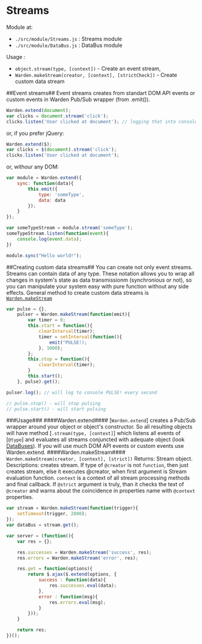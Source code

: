 Streams
=========

Module at: 
 - `./src/module/Streams.js` : Streams module
 - `./src/module/DataBus.js` : DataBus module

Usage : 
 - `object.stream(type, [context])` - Create an event stream,
 - `Warden.makeStream(creator, [context], [strictCheck])` - Create custom data stream


##Event streams##
Event streams creates from standart DOM API events or custom events in Warden Pub/Sub wrapper (from .emit()).  

```js
Warden.extend(document);
var clicks = document.stream('click');
clicks.listen('User clicked at document'); // logging that into console
```

or, if you prefer jQuery:

```js
Warden.extend($);
var clicks = $(document).stream('click');
clicks.listen('User clicked at document');
```

or, withour any DOM:

```js
var module = Warden.extend({
	sync: function(data){
		this.emit({
			type: 'someType',
			data: data
		});
	}
});

var someTypeStream = module.stream('someType');
someTypeStream.listen(function(event){
	console.log(event.data);
})

module.sync("Hello world!");
```

##Creating custom data streams##
You can create not only event streams. Streams can contain data of any type. These notation allows you to wrap all changes in system's state as data transmissionm (synchronious or not), so you can manipulate your system easy with pure function without any side effects. 
General method to create custom data streams is [`Warden.makeStream`](#Warden.makeStream)

```js
var pulse = {},
	pulser = Warden.makeStream(function(emit){
		var timer = 0;
		this.start = function(){
			clearInterval(timer);
			timer = setInterval(function(){
				emit("PULSE!); 
			}, 1000);
		};
		this.stop = function(){
			clearInterval(timer);
		}
		this.start();
	}, pulse).get();

pulser.log(); // will log to console PULSE! every second

// pulse.stop() - will stop pulsing
// pulse.start() - will start pulsing
```

###Usage###
####Warden.extend####
[`Warden.extend`] creates a Pub/Sub wrapper around your object or object's constructor. So all resulting objects will have method [`.stream(type, [context]`] which listens all events of [`@type`] and evaluates all streams conjuncted with adequate object (look [DataBuses](http://databuses)). If you will use much DOM API events or custom events use Warden.extend.
####Warden.makeStream####
`Warden.makeStream(creator, [context], [strict])`
Returns: Stream object.
Descriptions: creates stream. If type of `@creator` is not `function`, then just creates stream, else it executes @creator, when first argument is Stream evaluation function. `context` is a context of all stream processing methods and final callback. If `@strict` argument is truly, than it checks the text of `@creator` and warns about the coincidence in properties name with `@context` properties.

```js
var stream = Warden.makeStream(function(trigger){
	setTimeout(trigger, 2000); 
});
var dataBus = stream.get();
```

```js
var server = (function(){
	var res = {};

	res.successes = Warden.makeStream('success', res);
	res.errors = Warden.makeStream('error', res);

	res.get = function(options){
		return $.ajax($.extend(options, {
			success : function(data){
				res.successes.eval(data);
			},
			error : function(msg){
				res.errors.eval(msg);
			}
		}));	
	}

	return res;	
})();
```
